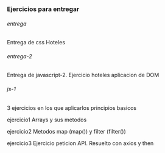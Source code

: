 ### Ejercicios para entregar

###### entrega
Entrega de css Hoteles

###### entrega-2
Entrega de javascript-2. Ejercicio hoteles aplicacion de DOM

###### js-1 
3 ejercicios en los que aplicarlos principios basicos


 ejercicio1
Arrays y sus metodos

 ejercicio2
Metodos map (map()) y filter (filter())

 ejercicio3
Ejercicio peticion API. Resuelto con axios y then



